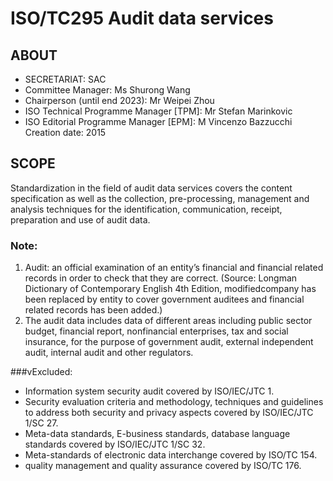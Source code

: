 # ISO/TC295 Audit data services
## ABOUT
* SECRETARIAT: SAC
* Committee Manager: Ms Shurong Wang
* Chairperson (until end 2023): Mr Weipei Zhou
* ISO Technical Programme Manager [TPM]: Mr Stefan Marinkovic
* ISO Editorial Programme Manager [EPM]: M Vincenzo Bazzucchi
Creation date: 2015

## SCOPE
Standardization in the field of audit data services covers the content specification as well as the collection, pre-processing, management and analysis techniques for the identification, communication, receipt, preparation and use of audit data.

### Note:
1. Audit: an official examination of an entity’s financial and financial related records in order to check that they are correct. (Source: Longman Dictionary of Contemporary English 4th Edition, modifiedcompany has been replaced by entity to cover government auditees and financial related records has been added.)
2. The audit data includes data of different areas including public sector budget, financial report, nonfinancial enterprises, tax and social insurance, for the purpose of government audit, external independent audit, internal audit and other regulators.

###vExcluded:
* Information system security audit covered by ISO/IEC/JTC 1.
* Security evaluation criteria and methodology, techniques and guidelines to address both security and privacy aspects covered by ISO/IEC/JTC 1/SC 27.
* Meta-data standards, E-business standards, database language standards covered by ISO/IEC/JTC 1/SC 32.
* Meta-standards of electronic data interchange covered by ISO/TC 154.
* quality management and quality assurance covered by ISO/TC 176.
